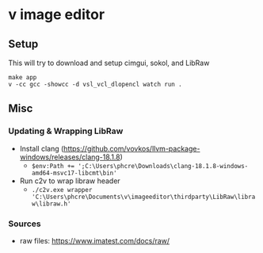 # v image editor

## Setup

This will try to download and setup cimgui, sokol, and LibRaw

```
make app
v -cc gcc -showcc -d vsl_vcl_dlopencl watch run .
```

## Misc

### Updating & Wrapping LibRaw

- Install clang (https://github.com/vovkos/llvm-package-windows/releases/clang-18.1.8)
  - `$env:Path += ';C:\Users\phcre\Downloads\clang-18.1.8-windows-amd64-msvc17-libcmt\bin'`
- Run c2v to wrap libraw header
  - `./c2v.exe wrapper 'C:\Users\phcre\Documents\v\imageeditor\thirdparty\LibRaw\libraw\libraw.h'`

### Sources

- raw files: https://www.imatest.com/docs/raw/
